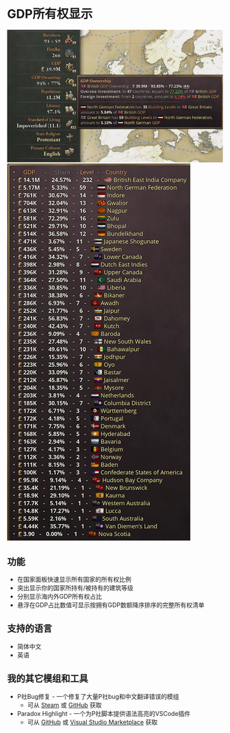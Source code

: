 # GDP所有权显示

![Thumbnail](thumbnail.png)
![Thumbnail 2](thumbnail2.png)

## 功能

- 在国家面板快速显示所有国家的所有权比例
- 突出显示你的国家所持有/被持有的建筑等级
- 分别显示海内外GDP所有权占比
- 悬浮在GDP占比数值可显示按拥有GDP数额降序排序的完整所有权清单

## 支持的语言

- 简体中文
- 英语

## 我的其它模组和工具

- P社Bug修复 - 一个修复了大量P社bug和中文翻译错误的模组
  - 可从 [Steam](https://steamcommunity.com/sharedfiles/filedetails/?id=3277665729) 或 [GitHub](https://github.com/dragon-archer/vic3-mods/tree/main/Paradox%20Bug%20Fix) 获取
- Paradox Highlight - 一个为P社脚本提供语法高亮的VSCode插件
  - 可从 [GitHub](https://github.com/dragon-archer/paradox-highlight) 或 [Visual Studio Marketplace](https://marketplace.visualstudio.com/items?itemName=dragon-archer.paradox-highlight) 获取